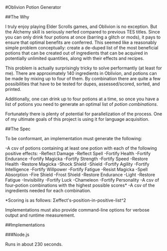 #Oblivion Potion Generator

##The Why

I truly enjoy playing Elder Scrolls games, and Oblivion is no exception. But the Alchemy skill is seriously
nerfed compared to previous TES titles. Since you can only drink four potions at once (barring a glitch or mods),
it pays to ensure that optimal benefits are conferred. This seemed like a reasonably simple problem conceptually: create a de-duped list of the most beneficial potions that can be created out of ingredients that can be acquired
in potentially unlimited quantities, along with their effects and recipes.

This problem is actually surprisingly tricky to solve performantly (at least for me). There are
approximately 140 ingredients in Oblivion, and potions can be made by mixing up to four of them.
By combination there are quite a few possibilities that have to be tested for dupes, assessed/scored,
sorted, and printed.

Additionally, one can drink up to four potions at a time, so once you have a list of potions you need
to generate an optimal list of *potion combinations*.

Fortunately there is plenty of potential for parallelization of the process. One of my ultimate goals of
this project is using it for language acquisition.

##The Spec

To be conformant, an implementation must generate the following:

  -A csv of potions containing at least one potion with each of the following positive effects:
    -Reflect Damage
    -Reflect Spell
    -Fortify Health
    -Fortify Endurance
    -Fortify Magicka
    -Fortify Strength
    -Fortify Speed
    -Restore Health
    -Restore Magicka
    -Shock Shield
    -Shield
    -Fortify Agility
    -Fortify Intelligence
    -Fortify Willpower
    -Fortify Fatigue
    -Resist Magicka
    -Spell Absorption
    -Fire Shield
    -Frost Shield
    -Restore Endurance
    -Light
    -Restore Fatigue
    -Invisibility
    -Fortify Luck
    -Chameleon
    -Fortify Personality
  -A csv of four-potion combinations with the highest possible scores\*
  -A csv of the ingredients needed for each combination.

\*Scoring is as follows: &#931;effect's-position-in-positive-list^2

Implementations must also provide command-line options for verbose output and runtime measurement.

##Implementations

###Node.js

Runs in about 230 seconds.
